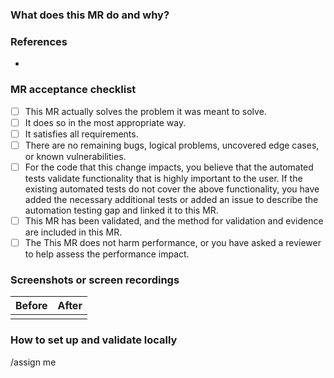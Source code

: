 ### What does this MR do and why?

<!-- Describe in detail what your merge request does and why.

Please keep this description updated with any discussion that takes place so
that reviewers can understand your intent. Keeping the description updated is
especially important if they didn't participate in the discussion.
-->

### References
<!-- Please include cross links to any resources that are relevant to this MR.

This will give reviewers and future readers helpful context to give an efficient review of the changes introduced. 

If no references exist, delete this heading.
-->

- 

### MR acceptance checklist

<!-- To be filled out by the assignee before submitting for review. The purpose of this checklist is to let the reviewers know at a glane what the assignee believes is complete and what they believe still needs work or would like input on, and act as a guideline for review as well as initial development. -->

- [ ] This MR actually solves the problem it was meant to solve.
- [ ] It does so in the most appropriate way. 
- [ ] It satisfies all requirements. 
- [ ] There are no remaining bugs, logical problems, uncovered edge cases, or known vulnerabilities. 
- [ ] For the code that this change impacts, you believe that the automated tests validate functionality that is highly important to the user. If the existing automated tests do not cover the above functionality, you have added the necessary additional tests or added an issue to describe the automation testing gap and linked it to this MR. 
- [ ] This MR has been validated, and the method for validation and evidence are included in this MR.
- [ ] The This MR does not harm performance, or you have asked a reviewer to help assess the performance impact.

### Screenshots or screen recordings

<!-- Screenshots are required for UI changes, and strongly recommended for all other merge requests if they create a visible change on the site.

Please include any relevant screenshots or screen recordings that will assist
reviewers and future readers.
-->

| Before | After  |
| ------ | ------ |
|        |        |

<!-- OPTIONAL:
Use this table when providing screenshots at relevant viewport sizes.
Delete table rows that are not relevant to your changes.

| Viewport size   | Before     | After      |
| ----------------| ---------- | ---------- |
| `xs` (<576px)   |            |            |
| `sm` (>=576px)  |            |            |
| `md` (>=768px)  |            |            |
| `lg` (>=992px)  |            |            |
| `xl` (>=1200px) |            |            |
-->

### How to set up and validate locally

<!-- Numbered steps to set up and validate the change are strongly suggested.

Example below:

1. Update dependencies:
   ```bash
   pip install -r backend/requirements.txt
   ```
2. Run the population script:
    ```bash
    python backend/models/population.py
    ```
3. Run the backend server:
    ```bash
    fastapi dev backend/main.py
    ```
4. Navigate on the local instance of the site to /users/, /courses/, /permissions-groups/, or any other of the new get requests added in this MR. You will see raw json of the data in the related table.
-->

/assign me
